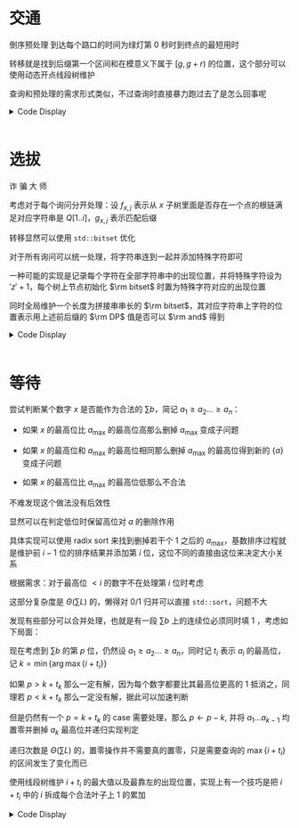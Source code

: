 # 交通

倒序预处理 到达每个路口的时间为绿灯第 $0$ 秒时到终点的最短用时

转移就是找到后缀第一个区间和在模意义下属于 $[g,g+r)$ 的位置，这个部分可以使用动态开点线段树维护

查询和预处理的需求形式类似，不过查询时直接暴力跑过去了是怎么回事呢

<details>
<summary>Code Display</summary>

```cpp
const int N=5e4+10;
int f[N],n,g,r,d[N],Q,cyc,s[N];
const int M=N*90;
struct Seg{
    int Mn[M],ls[M],rs[M],tot,rt;
    inline void upd(int pos,int v,int &p,int l=0,int r=g+r-1){
        if(!p) p=++tot;
        if(l==r) return Mn[p]=v,void(); 
        int mid=(l+r)>>1;
        if(pos<=mid) upd(pos,v,ls[p],l,mid);
        else upd(pos,v,rs[p],mid+1,r);
        Mn[p]=n+2;
        if(ls[p]) ckmin(Mn[p],Mn[ls[p]]);
        if(rs[p]) ckmin(Mn[p],Mn[rs[p]]);
        return ;
    }
    inline int query(int st,int ed,int p,int l=0,int r=g+r-1){
        if(!p) return n+2;
        if(st<=l&&r<=ed) return Mn[p];
        int mid=(l+r)>>1,res=n+2;
        if(st<=mid) ckmin(res,query(st,ed,ls[p],l,mid));
        if(ed>mid) ckmin(res,query(st,ed,rs[p],mid+1,r));
        return res;
    }
}T;
inline int ask(int L,int R){
    L%=(g+r); R%=(g+r);
    if(L<=R) return T.query(L,R,T.rt);
    return min(T.query(L,g+r-1,T.rt),T.query(0,R,T.rt));
}
signed main(){
    freopen("traffic.in","r",stdin); freopen("traffic.out","w",stdout);
    n=read(); g=read(); r=read();
    rep(i,1,n+1) d[i]=read(),cyc+=d[i]/(g+r),d[i]%=g+r;
    
    s[1]=d[1];
    for(int i=2;i<=n+1;++i) s[i]=d[i]+s[i-1];
    
    f[n+1]=d[n+1];
    T.upd(s[n]%(g+r),n+1,T.rt);
    
    for(int i=n;i>=1;--i){
        int j=ask(s[i-1]+g,s[i-1]+g+r-1);
        if(j!=n+2){
            int v=s[j-1]-s[i-1];
            f[i]=v+f[j]+(g+r)-v%(g+r);
        }else f[i]=s[n+1]-s[i-1];
        T.upd(s[i-1]%(g+r),i,T.rt);
    }
    int Q=read();
    while(Q--){
        int t=d[1]+read();
        for(int i=2;i<=n+1;++i){
            if(t%(g+r)>=g){
                t+=(g+r)-t%(g+r);
                t+=f[i];
                break;
            }
            t+=d[i];
        }
        print(t+cyc*(g+r)); 
    }
    return 0;
}
```

</details><br>

# 选拔

诈 骗 大 师

考虑对于每个询问分开处理：设 $f_{x,j}$ 表示从 $x$ 子树里面是否存在一个点的根链满足对应字符串是 $Q[1..i]$，$g_{x,j}$ 表示匹配后缀

转移显然可以使用 `std::bitset` 优化

对于所有询问可以统一处理，将字符串连到一起并添加特殊字符即可

一种可能的实现是记录每个字符在全部字符串中的出现位置，并将特殊字符设为 $'z'+1$，每个树上节点初始化 $\rm bitset$ 时置为特殊字符对应的出现位置

同时全局维护一个长度为拼接串串长的 $\rm bitset$，其对应字符串上字符的位置表示用上述前后缀的 $\rm DP$ 值是否可以 $\rm and$ 得到



<details>
<summary>Code Display</summary>

```cpp
const int N=3e4+10;
bitset<N*2> f[N],g[N],ans,b[27];
string s,t[N];
int n,Q;
vector<pair<int,int> > G[N];
int tim,ord[N],fa[N];
inline void get_fa(int x,int fat){
    ord[++tim]=x; fa[x]=fat;
    f[x]=g[x]=b[26];
    for(auto t:G[x]) if(t.fir!=fat) get_fa(t.fir,x);
    return ;
}
signed main(){
    freopen("selection.in","r",stdin); freopen("selection.out","w",stdout);
    n=read();
    for(int i=1;i<n;++i){
        int u=read(),v=read(),k=Getalpha()-'a';
        G[u].emplace_back(v,k);
        G[v].emplace_back(u,k);
    }
    Q=read();
    for(int i=1;i<=Q;++i){
        cin>>t[i];
        s=s+char('z'+1)+t[i];
    }
    s+=char('z'+1);
    int len=s.length();
    for(int i=0;i<len;++i) b[s[i]-'a'][i]=1;
    get_fa(1,0);
    for(int id=n;id>=1;--id){
        int x=ord[id];
        for(auto e:G[x]){
            int t=e.fir; if(t==fa[x]) continue;
            f[t]=(f[t]<<1)&b[e.sec];
            g[t]=(g[t]>>1)&b[e.sec];
            ans=ans|((f[x]<<1)&g[t]);
            ans=ans|(g[x]&(f[t]<<1));
            f[x]|=f[t]; g[x]|=g[t];
        }
    }
    int cur=1;
    for(int i=1;i<=Q;++i){
        int tlen=t[i].size();
        for(int j=0;j<=tlen;++j) if(ans[cur+j]){puts("YES"); goto Succ;}
        puts("NO");
        Succ:;
        cur+=tlen+1;
    }
    return 0;
}
```

</details><br>

# 等待

尝试判断某个数字 $x$ 是否能作为合法的 $\sum b$，简记 $a_1\ge a_2\dots\ge a_n$：

- 如果 $x$ 的最高位比 $a_{\max}$ 的最高位高那么删掉 $a_{\max}$ 变成子问题

- 如果 $x$ 的最高位和 $a_{\max}$ 的最高位相同那么删掉 $a_{\max}$ 的最高位得到新的 $\{a\}$ 变成子问题

- 如果 $x$ 的最高位比 $a_{\max}$ 的最高位低那么不合法

不难发现这个做法没有后效性

显然可以在判定低位时保留高位对 $a$ 的删除作用

具体实现可以使用 $\text{radix sort}$ 来找到删掉若干个 $1$ 之后的 $a_{\max}$，基数排序过程就是维护前 $i-1$ 位的排序结果并添加第 $i$ 位，这位不同的直接由这位来决定大小关系

根据需求：对于最高位 $<i$ 的数字不在处理第 $i$ 位时考虑

这部分复杂度是 $\Theta(\sum L)$ 的，懒得对 $0/1$ 归并可以直接 `std::sort`，问题不大

发现有些部分可以合并处理，也就是有一段 $\sum b$ 上的连续位必须同时填 $1$ ，考虑如下局面：

现在考虑到 $\sum b$ 的第 $p$ 位，仍然设 $a_1\ge a_2\dots\ge a_n$，同时记 $t_i$ 表示 $a_i$ 的最高位，记 $k=\min\{\arg \max\{i+t_i\}\}$ 

如果 $p>k+t_k$ 那么一定有解，因为每个数字都要比其最高位更高的 $1$ 抵消之，同理若 $p<k+t_k$ 那么一定没有解，据此可以加速判断

但是仍然有一个 $p=k+t_k$ 的 $\text{case}$ 需要处理，那么 $p\leftarrow p-k,$ 并将 $a_1\dots a_{k-1}$ 均置零并删掉 $a_k$ 最高位并递归实现判定

递归次数是 $\Theta(\sum L)$ 的，置零操作并不需要真的置零，只是需要查询的 $\max\{i+t_i\}$ 的区间发生了变化而已

使用线段树维护 $i+t_i$ 的最大值以及最靠左的出现位置，实现上有一个技巧是把 $i+t_i$ 中的 $i$ 拆成每个合法叶子上 $1$ 的累加


<details>
<summary>Code Display</summary>

```cpp
const int N=6e5+10;
int ones,mxl,n,len[N];
int head[N],nxt[N],id[N],tmp[N];
char ans[N];
string s[N];
bool vis[N];
struct node{
    int mx,sum,pos; node(){mx=sum=pos=0;}
    node(int a,int b,int c){mx=a; sum=b; pos=c;}
    node operator +(const node &a)const{
        node t; t.sum=sum+a.sum;
        if(mx>=sum+a.mx) t.mx=mx,t.pos=pos;
        else t.mx=sum+a.mx,t.pos=a.pos;
        return t;
    }
}t[N<<2];
#define ls p<<1
#define rs p<<1|1
#define lson p<<1,l,mid
#define rson p<<1|1,mid+1,r
inline void push_up(int p){ t[p]=t[ls]+t[rs];}
inline void build(int p,int l,int r){
    if(l==r){
        if(vis[l]) t[p]=node(len[l]+1,1,l);
        return ;
    } int mid=(l+r)>>1;
    build(lson); build(rson);
    return push_up(p);
}
inline void flip(int pos,int p=1,int l=1,int r=ones){
    if(l==r){
        if((vis[l]^=1)) t[p]=node(len[l]+1,1,l);
        else t[p]=t[0];
        return ;
    }
    int mid=(l+r)>>1;
    if(pos<=mid) flip(pos,lson); else flip(pos,rson);
    return push_up(p);
}
inline node query(int st,int ed,int p=1,int l=1,int r=ones){
    if(st<=l&&r<=ed) return t[p];
    int mid=(l+r)>>1; node ret=t[0];
    if(st<=mid) ret=ret+query(st,ed,lson);
    if(ed>mid) ret=ret+query(st,ed,rson);
    return ret;
}
inline bool solve(int l,int h){
    if(l>ones) return 1;
    node cur=query(l,ones);
    if(!cur.sum) return 1;
    // All zero
    if(cur.mx>h) return 0;
    // highest bit illegal
    if(nxt[cur.pos]) flip(nxt[cur.pos]);
    bool legal=solve(cur.pos+1,len[cur.pos]);
    if(nxt[cur.pos]) flip(nxt[cur.pos]);
    if(legal){
        for(int i=len[cur.pos];i<cur.mx;++i) ans[i+1]='1';
        return 1;  
    }
    if(cur.mx>=h) return 0;
    //delete the highest number
    solve(cur.pos+1,len[cur.pos]+1);
    for(int i=len[cur.pos]+1;i<=cur.mx;++i) ans[i+1]='1';
    return 1;
}
signed main(){
    freopen("wait.in","r",stdin); freopen("wait.out","w",stdout);
    n=read();
    for(int i=1;i<=n;++i){
        cin>>s[i];
        int slen=s[i].length();
        reverse(s[i].begin(),s[i].end());
        for(int j=0;j<slen;++j) ones+=s[i][j]=='1';
        ckmax(mxl,slen);
    }
    //radix sort
    for(int i=1;i<=n;++i) id[i]=i;
    int rem=n,pter=ones;
    for(int l=0;l<mxl;++l){
        int ord0=0,ord1=0;
        for(int j=1;j<=rem;++j) ord1+=s[id[j]][l]=='0';
        for(int j=1;j<=rem;++j){
            if(s[id[j]][l]=='0') nxt[++ord0]=id[j];
            else nxt[++ord1]=id[j];
        }
        rep(i,1,rem) id[i]=nxt[i];
        for(int i=1;i<=rem;++i){
            if(s[id[i]][l]=='1'){
                nxt[pter]=head[id[i]];
                head[id[i]]=pter;
                len[pter--]=l;
            }
        }
        int cnt=rem; rem=0;
        for(int j=1;j<=cnt;++j){
            if(s[id[j]].length()>l+1) id[++rem]=id[j];
        }
    }
    for(int i=1;i<=n;++i) vis[head[i]]=1;
    build(1,1,ones);
    int Len=n+mxl;
    rep(i,1,Len) ans[i]='0';
    solve(1,Len);
    while(Len>1&&ans[Len]!='1') --Len;
    for(int i=Len;i>=1;--i) putchar(ans[i]); putchar('\n');
    return 0;
}
```

</details><br>
